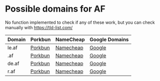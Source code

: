 # Possible domains for AF

No function implemented to check if any of these work, but you can check manually with https://tld-list.com/

| Domain | Porkbun | NameCheap | Google Domains |
|---|---|---|---|
| le.af | [Porkbun](https://porkbun.com/checkout/search?prb=e814663da1&tlds=&idnLanguage=&search=search&q=le.af) | [Namecheap](https://www.namecheap.com/domains/registration/results/?domain=le.af) | [Google](https://domains.google.com/registrar/search?searchTerm=le.af) |
| .af | [Porkbun](https://porkbun.com/checkout/search?prb=e814663da1&tlds=&idnLanguage=&search=search&q=.af) | [Namecheap](https://www.namecheap.com/domains/registration/results/?domain=.af) | [Google](https://domains.google.com/registrar/search?searchTerm=.af) |
| de.af | [Porkbun](https://porkbun.com/checkout/search?prb=e814663da1&tlds=&idnLanguage=&search=search&q=de.af) | [Namecheap](https://www.namecheap.com/domains/registration/results/?domain=de.af) | [Google](https://domains.google.com/registrar/search?searchTerm=de.af) |
| r.af | [Porkbun](https://porkbun.com/checkout/search?prb=e814663da1&tlds=&idnLanguage=&search=search&q=r.af) | [Namecheap](https://www.namecheap.com/domains/registration/results/?domain=r.af) | [Google](https://domains.google.com/registrar/search?searchTerm=r.af) |
